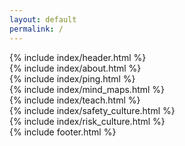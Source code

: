 ```yaml
---
layout: default
permalink: /
---
```

<div class="xoxo">
  {% include index/header.html %}
  <div class="cards">
    {% include index/about.html %}
    <br class="card-break" />
    {% include index/ping.html %}
    <br class="card-break" />
    {% include index/mind_maps.html %}
    <br class="card-break" />
    {% include index/teach.html %}
    <br class="card-break" />
    {% include index/safety_culture.html %}
    <br class="card-break" />
    {% include index/risk_culture.html %}
    <br class="card-break" />
  </div>
  {% include footer.html %}
  <div class="mid"></div>
  <div class="far"></div>
</div>
